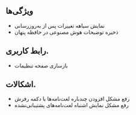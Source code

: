 ## ویژگی‌ها

*   نمایش سیاهه تغییرات پس از به‌روزرسانی
*   ذخیره توضیحات هوش مصنوعی در حافظه پنهان

## رابط کاربری.

*   بازسازی صفحه تنظیمات

## اشکالات.

*   رفع مشکل افزودن چندباره لغت‌نامه‌ها با دکمه رفرش
*   رفع مشکل نمایش اشتباه لغت‌نامه‌های پشتیبانی‌نشده